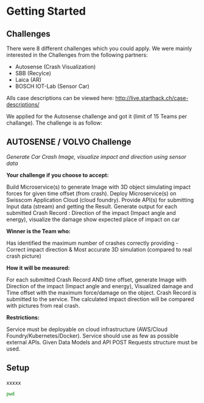 
# Getting Started

## Challenges

There were 8 different challenges which you could apply.
We were mainly interested in the Challenges from the following partners:

- Autosense (Crash Visualization)
- SBB (Recylce)
- Laica (AR)
- BOSCH IOT-Lab (Sensor Car)


Alls case descriptions can be viewed here:
http://live.starthack.ch/case-descriptions/


We applied for the Autosense challenge and got it (limit of 15 Teams per challange).
The challenge is as follow:


## AUTOSENSE / VOLVO Challenge

*Generate Car Crash Image, visualize impact and direction using sensor data*

**Your challenge if you choose to accept:**

Build Microservice(s) to generate Image with 3D object simulating impact forces for given time offset (from crash). Deploy Microservice(s) on Swisscom Application Cloud (cloud foundry). Provide API(s) for submitting Input data (stream) and getting the Result. Generate output for each submitted Crash Record : Direction of the impact (Impact angle and energy), visualize the damage show expected place of impact on car


**Winner is the Team who:**

Has identified the maximum number of crashes correctly providing - Correct impact direction & Most accurate 3D simulation (compared to real crash picture)


**How it will be measured:**

For each submitted Crash Record AND time offset, generate Image with Direction of the impact (Impact angle and energy), Visualized damage and Time offset with the maximum force/damage on the object. Crash Record is submitted to the service. The calculated impact direction will be compared with pictures from real crash.


**Restrictions:**

Service must be deployable on cloud infrastructure (AWS/Cloud Foundry/Kubernetes/Docker). Service should use as few as possible external APIs. Given Data Models and API POST Requests structure must be used.


## Setup

xxxxx


```bash
pwd
```
